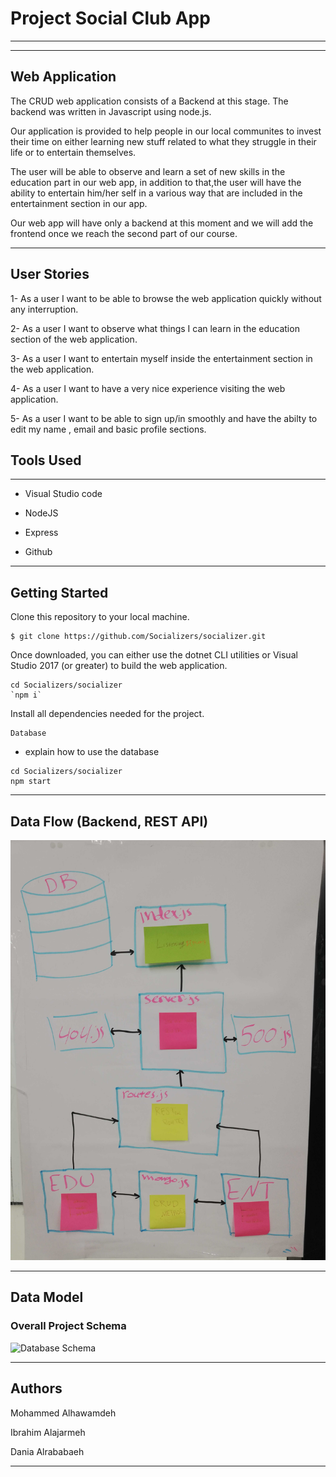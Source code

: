 # Project Social Club App
---------------------------------

---------------------------------
## Web Application

The CRUD web application consists of a Backend at this stage. The backend was written in Javascript using node.js.

Our application is provided to help people in our local communites to invest their time on either learning new stuff related to what they struggle in their life or to entertain themselves.

The user will be able to observe and learn a set of new skills in the education part in our web app, in addition to that,the user will have the ability to entertain him/her self in a various way that are included in the entertainment section in our app.

Our web app will have only a backend at this moment and we will add the frontend once we reach the second part of our course.

---------------------------------

## User Stories

1- As a user I want to be able to browse the web application quickly without any interruption.

2- As a user I want to observe what things I can learn in the education section of the web application.

3- As a user I want to entertain myself inside the entertainment section in the web application.

4- As a user I want to have a very nice experience visiting the web application.

5- As a user I want to be able to sign up/in smoothly and have the abilty to edit my name , email and basic profile sections.


## Tools Used
---------------------------------

- Visual Studio code

- NodeJS

- Express 

- Github

---------------------------------

## Getting Started

Clone this repository to your local machine.
```
$ git clone https://github.com/Socializers/socializer.git
```
Once downloaded, you can either use the dotnet CLI utilities or Visual Studio 2017 (or greater) to build the web application.
```
cd Socializers/socializer
`npm i`
```
Install all dependencies needed for the project.
```
Database
```
* explain how to use the database 
```
cd Socializers/socializer
npm start
```

---------------------------
## Data Flow (Backend, REST API)

![Data Flow Diagram](/assets/wireframe.jpg)

---------------------------
## Data Model

### Overall Project Schema
![Database Schema](/assets/img/ERD.png)

---------------------------

## Authors
Mohammed Alhawamdeh

Ibrahim Alajarmeh

Dania Alrababaeh

------------------------------
